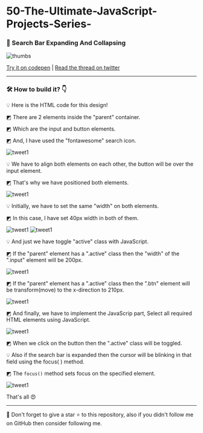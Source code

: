 # 50-The-Ultimate-JavaScript-Projects-Series-

### 🎉 Search Bar Expanding And Collapsing

![thumbs](_readme_images/1.png)

[Try it on codepen](https://codepen.io/atechajay/full/PoQrZwx) | [Read the thread on twitter](https://twitter.com/ATechAjay/status/1539498364227620866)

___
### 🛠 How to build it? 👇


💡 Here is the HTML code for this design!

◩ There are 2 elements inside the "parent"  container.

◩ Which are the input and button elements.

◩ And, I have used the "fontawesome" search icon.

![tweet1](_readme_images/2.png)


💡  We have to align both elements on each other, the button will be over the input element.

◩ That's why we have positioned both elements.

![tweet1](_readme_images/3.png)

💡 Initially, we have to set the same "width" on both elements.

◩ In this case, I have set 40px width in both of them.

![tweet1](_readme_images/4.png)
![tweet1](_readme_images/4_1.png)

💡 And just we have toggle "active" class with JavaScript.

◩ If the "parent" element has a ".active" class then the "width" of the ".input" element will be 200px.

![tweet1](_readme_images/5.png)

◩ If the "parent" element has a ".active" class then the ".btn" element will be transform(move) to the x-direction to 210px.

![tweet1](_readme_images/6.png)

◩ And finally, we have to implement the JavaScrip part, Select all required HTML elements using JavaScript.

![tweet1](_readme_images/7.png)

◩ When we click on the button then the ".active" class will be toggled.

💡 Also if the search bar is expanded then the cursor will be blinking in that field using the focus( ) method.

◩ The `focus()` method sets focus on the specified element.

![tweet1](_readme_images/8.png)


That's all 😍

---

🔔 Don't forget to give a star ⭐ to this repository, also if you didn't follow me on GitHub then consider following me.
